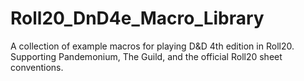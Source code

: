 # Roll20_DnD4e_Macro_Library
A collection of example macros for playing D&amp;D 4th edition in Roll20.  Supporting Pandemonium, The Guild, and the official Roll20 sheet conventions.
